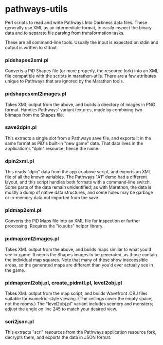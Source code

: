 pathways-utils
==============

Perl scripts to read and write Pathways Into Darkness data files. These generally use XML as an intermediate format, to easily inspect the binary data and to separate file parsing from transformation tasks.

These are all command-line tools. Usually the input is expected on stdin and output is written to stdout.

### pidshapes2xml.pl

Converts a PiD Shapes file (or more properly, the resource fork) into an XML file compatible with the scripts in marathon-utils. There are a few attributes unique to Pathways that are ignored by the Marathon tools.

### pidshapesxml2images.pl

Takes XML output from the above, and builds a directory of images in PNG format. Handles Pathways' variant textures, made by combining two bitmaps from the Shapes file.

### save2dpin.pl

This extracts a single slot from a Pathways save file, and exports it in the same format as PiD's built-in "new game" data. That data lives in the application's "dpin" resource, hence the name.

### dpin2xml.pl

This reads "dpin" data from the app or above script, and exports an XML file of all the known variables. The Pathways "A1" demo had a different layout, and this script handles both formats with a command-line switch. Some parts of the data remain unidentified; as with Marathon, the data is mostly a dump of native data structures, and some holes may be garbage or in-memory data not imported from the save.

### pidmap2xml.pl

Converts the PiD Maps file into an XML file for inspection or further processing. Requires the "io.subs" helper library.

### pidmapxml2images.pl

Takes XML output from the above, and builds maps similar to what you'd see in-game. It needs the Shapes images to be generated, as those contain the individual map squares. Note that many of these show inaccessible areas, so the generated maps are different than you'd ever actually see in the game.

### pidmapxml2obj.pl, create_pidmtl.pl, level2obj.pl

Takes XML output from the map script, and builds Wavefront .OBJ files suitable for isometric-style viewing. (The ceilings cover the empty space, not the rooms.) The "level2obj.pl" variant includes scenery and monsters; adjust the angle on line 245 to match your desired view.

### scri2json.pl

This extracts "scri" resources from the Pathways application resource fork, decrypts them, and exports the data in JSON format.

